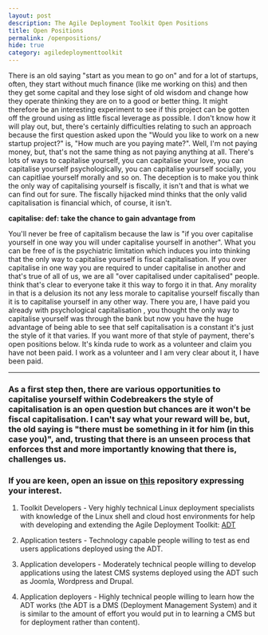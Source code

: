 ```yaml
---
layout: post
description: The Agile Deployment Toolkit Open Positions
title: Open Positions
permalink: /openpositions/
hide: true
category: agiledeploymenttoolkit
---
```


There is an old saying "start as you mean to go on" and for a lot of startups, often, they start without much finance (like me working on this) and then they get some capital and they lose sight of old wisdom and change how they operate thinking they are on to a good or better thing. It might therefore be an interesting experiment to see if this project can be gotten off the ground using as little fiscal leverage as possible. I don't know how it will play out, but, there's certainly difficulties relating to such an approach because the first question asked upon the "Would you like to work on a new startup project?" is, "How much are you paying mate?". Well, I'm not paying money, but, that's not the same thing as not paying anything at all. There's lots of ways to capitalise yourself, you can capitalise your love, you can capitalise yourself psychologically, you can capitalise yourself socially, you can capitliae yourself morally and so on. The deception is to make you think the only way of capitalising yourself is fiscally, it isn't and that is what we can find out for sure. The fiscally hijacked mind thinks that the only valid capitalisation is financial which, of course, it isn't. 

**capitalise: def: take the chance to gain advantage from**

You'll never be free of capitalism because the law is "if you over capitalise yourself in one way you will under capitalise yourself in another". What you can be free of is the psychiatric limitation which induces you into thinking that the only way to capitalise yourself is fiscal capitalisation. If you over capitalise in one way you are required to under capitalise in another and that's true of all of us, we are all "over capitalised under capitalised" people.  think that's clear to everyone take it this way to forgo it in that. Any morality in that is a delusion its not any less morale to capitalise yourself fiscally than it is to capitalise yourself in any other way. There you are, I have paid you already with psychological capitalisation , you thought the only way to capitalise yourself was through the bank but now you have the huge advantage of being able to see that self capitalisation is a constant it's just the style of it that varies. If you want more of that style of payment, there's open positions below. It's kinda rude to work as a volunteer and claim you have not been paid. I work as a volunteer and I am very clear about it, I have been paid.

------------------------

### As a first step then, there are various opportunities to capitalise yourself within Codebreakers the style of capitalisation is an open question but chances are it won't be fiscal capitalisation. I can't say what your reward will be, but, the old saying is "there must be something in it for him (in this case you)", and, trusting that there is an unseen process that enforces thst and more importantly knowing that there is, challenges us.    

### If you are keen, open an issue on [this](https://github.com/agile-deployer/codebreakers/issues) repository expressing your interest. 

1) Toolkit Developers - Very highly technical Linux deployment specialists with knowledge of the Linux shell and cloud host environments for help with developing and extending the Agile Deployment Toolkit: [ADT](https://www.github.com/agile-deployer)  

2) Application testers - Technology capable people willing to test as end users applications deployed using the ADT.  

3) Application developers - Moderately technical people willing to develop applications using the latest CMS systems deployed using the ADT such as Joomla, Wordpress and Drupal.  

4) Application deployers - Highly technical people willing to learn how the ADT works (the ADT is a DMS (Deployment Management System) and it is similar to the amount of effort you would put in to learning a CMS but for deployment rather than content). 

